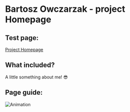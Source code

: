 # Bartosz Owczarzak - project Homepage
## Test page:

[Project Homepage](https://barteksbr.github.io/O-MNIE)

## What included?
A little something about me! 😎

## Page guide:

![Animation](https://user-images.githubusercontent.com/118526358/203571096-4fd57703-6d1e-40f0-b2b2-02a715abcc1f.gif)
